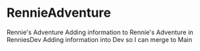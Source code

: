 # RennieAdventure
Rennie's Adventure
Adding information to Rennie's Adventure in RenniesDev
Adding information into Dev so I can merge to Main
